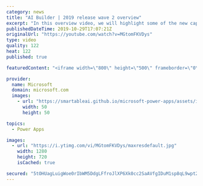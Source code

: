 ```yaml
---
category: news
title: "AI Builder | 2019 release wave 2 overview"
excerpt: "In this overview video, we will highlight some of the new capabilities included in the latest update to AI Builder within Power Apps that will help you plan and prepare for the upcoming updates with confidence.     Here are the capabilities covered:  • Building AI models  • Managing and sharing AI models"
publishedDateTime: 2019-10-29T17:07:21Z
originalUrl: "https://youtube.com/watch?v=MGtomFKVDys"
type: video
quality: 122
heat: 122
published: true

featuredContent: "<iframe width=\"800\" height=\"500\" frameborder=\"0\" src=\"https://www.youtube.com/embed/MGtomFKVDys\" allow=\"accelerometer; autoplay; encrypted-media; gyroscope; picture-in-picture\" allowfullscreen></iframe>"

provider:
  name: Microsoft
  domain: microsoft.com
  images:
    - url: "https://smartableai.github.io/microsoft-power-apps/assets/images/organizations/microsoft.com-50x50.jpg"
      width: 50
      height: 50

topics:
  - Power Apps

images:
  - url: "https://i.ytimg.com/vi/MGtomFKVDys/maxresdefault.jpg"
    width: 1280
    height: 720
    isCached: true

secured: "5tOHUagLuigWoe0rIbWM5DdgLFfroJlXP6Xk0cc2SaAVfgIDuM1sp8qL9wpt2quAEF6X3F1kNm91fpuko8XGKJMSUfpUX4kYmQFMPatbkpx4oV94XemG/mxgiVMATZDzb8m6/LzgIiuKadlgvP2IKf7LUSIxjjia5Bctq5zcKAwvEm7wYYZxsv6TDYTIDHlEoukYP9pO3scb802iCPTCBgUklnHc5jbPNH8kkQd4AT6RwRSwgXyCQAsLRnUis4Q7JVVo9jQkwz1tHYacFQ7Od91GNYQWG55Rlu35EPApErdUgaD8CTUo/JKoKSSHztHcGhnBSUokj8BWcdt5j0qI7VHFOS4whNeltDwDwGi2MQs26U67d8vtzUD66zCa7TMqmrMlwf5yVclIwPWG9A2dNNri+NY7GqP8Y0O8CuVD+PXBSH1/S7IfvUvP8nTNYTid;G1JlTVCnc9vjNnkBtSJGAg=="
---
```


